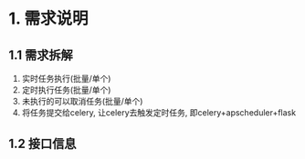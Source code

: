 # 1. 需求说明

## 1.1 需求拆解

1. 实时任务执行(批量/单个)
2. 定时执行任务(批量/单个)
3. 未执行的可以取消任务(批量/单个)
4. 将任务提交给celery, 让celery去触发定时任务, 即celery+apscheduler+flask

## 1.2 接口信息

```

```